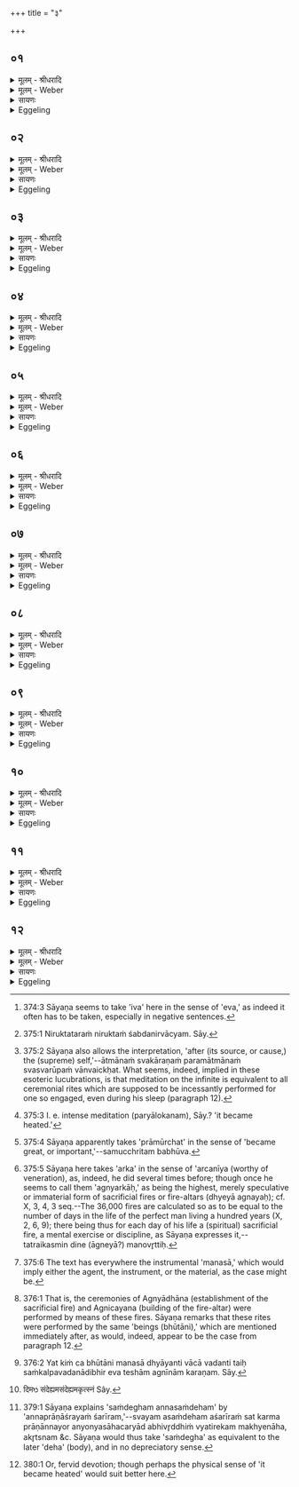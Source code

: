 +++
title = "३"

+++


## ०१
<details><summary>मूलम् - श्रीधरादि</summary>

नेव वा᳘ ऽइदमग्रे᳘ ऽसदासी᳘न्नेव स᳘दासीत्॥  
(दा᳘) आ᳘सीदिव वा᳘ ऽइदम᳘ग्रे᳘ नेवासीत्त᳘द्ध तन्म᳘न ऽए᳘वास॥
</details>

<details><summary>मूलम् - Weber</summary>

नेव वा᳘ इदमग्रे᳘ऽसदासीॗन्नेव स᳘दासीत्॥  
आ᳘सीदिव वा᳘ इदम᳘ग्रेॗ नेवासीत्त᳘द्ध तन्म᳘न एॗवास॥
</details>

<details><summary>सायणः</summary>

…
</details>

<details><summary>Eggeling</summary>

1. Verily, in the beginning this (universe) was, as it were [^egg_741], neither non-existent nor existent; in

[^egg_741]: 374:3 Sāyaṇa seems to take 'iva' here in the sense of 'eva,' as indeed it often has to be taken, especially in negative sentences.

the beginning this (universe), indeed, as it were, existed and did not exist: there was then only that Mind.
</details>

## ०२
<details><summary>मूलम् - श्रीधरादि</summary>

त᳘स्मादेतदृ᳘षिणा ऽभ्य᳘नूक्तम्॥  
(न्ना᳘) ना᳘सदासी᳘न्नो स᳘दासीत्तदा᳘नीमि᳘ति᳘ नेव हि सन्म᳘नो᳘ नेवा᳘सत्॥
</details>

<details><summary>मूलम् - Weber</summary>

त᳘स्मादेतदृ᳘षिणाभ्य᳘नूक्तम्॥  
ना᳘सदासीॗन्नो स᳘दासीत्तदा᳘नीमि᳘तिॗ नेव हि सन्म᳘नोॗ नेवा᳘सत्॥
</details>

<details><summary>सायणः</summary>

…
</details>

<details><summary>Eggeling</summary>

2. Wherefore it has been said by the R̥shi (R̥g-veda X, 129, 1), 'There was then neither the non-existent nor the existent;' for Mind was, as it were, neither existent nor non-existent.
</details>

## ०३
<details><summary>मूलम् - श्रीधरादि</summary>

(त्त᳘) त᳘दिदं म᳘नः सृष्ट᳘मावि᳘रबुभूषत्॥  
(न्नि᳘) नि᳘रुक्ततरं मूर्त᳘तरं त᳘दात्मा᳘नम᳘न्वैच्छतत्त᳘पो ऽतप्यत तत्प्रा᳘मूर्च्छत्तत्ष᳘ट्त्रिᳫँ᳭शतᳫँ᳭ सह᳘स्राण्यपश्यदात्म᳘नो ऽग्नी᳘नर्का᳘न्मनोम᳘यान्मनश्चि᳘तस्ते म᳘नसैवा᳘धीयन्त म᳘नसा ऽचीयन्त म᳘नसैषु ग्र᳘हा ऽअगृह्यन्त म᳘नसा ऽस्तुवत म᳘नसा ऽशᳫँ᳭सन्यत्कि᳘ञ्च यज्ञे क᳘र्म क्रिय᳘ते यत्कि᳘ञ्च यज्ञि᳘यं क᳘र्म म᳘नसैव ते᳘षु त᳘न्मनोम᳘येषु मनश्चि᳘त्सु मनोम᳘यमक्रियत तद्यत्कि᳘ञ्चेमा᳘नि भूता᳘नि म᳘नसा संकल्प᳘यन्ति ते᳘षामेव सा कृ᳘तिस्ता᳘नेवा᳘दधति तां᳘श्चिन्वन्ति ते᳘षु ग्र᳘हान् गृह्णन्ति ते᳘षु स्तुवते ते᳘षु शᳫँ᳭सन्त्येता᳘वती वै म᳘नसो व्वि᳘भूतिरेता᳘वती व्वि᳘सृष्टिरेता᳘वन्म᳘नः ष᳘ट्त्रिᳫँ᳭शत्सह᳘स्राण्यग्न᳘यो ऽर्कास्ते᳘षामे᳘कैक ऽएव ता᳘वान्या᳘वानसौ पू᳘र्व्वः॥
</details>

<details><summary>मूलम् - Weber</summary>

त᳘दिदम् म᳘नः सृष्ट᳘मावि᳘रबुभूषत्॥  
नि᳘रुक्ततरम् मूर्त᳘तरं त᳘दात्मा᳘नम᳘न्वैछत्तत्त᳘पोऽतप्यत तत्प्रा᳘मूर्छत्तत्ष᳘ट्त्रिंशतᳫं सह᳘स्राण्यपश्यदात्म᳘नोऽग्नी᳘नर्का᳘न्मनोम᳘यान्मनश्चि᳘तस्ते म᳘नसैवा᳘धीयन्त म᳘नसाचीयन्त म᳘नसैषु ग्र᳘हा अगृह्यन्त म᳘नसास्तुवत म᳘नसाशंसन्यत्किं᳘ च यज्ञे क᳘र्म क्रिय᳘ते यत्किं᳘ च यज्ञि᳘यं क᳘र्म म᳘नसैव ते᳘षु त᳘न्मनोम᳘येषु मनश्चि᳘त्सु मनोम᳘यमक्रियत तद्यत्किं᳘ चेमा᳘नि भूता᳘नि म᳘नसा संकल्प᳘यन्ति ते᳘षामेव सा कृ᳘तिस्ता᳘नेवा᳘दधति तां᳘श्चिन्वन्ति ते᳘षु ग्र᳘हान्गृह्णन्ति ते᳘षु स्तुवते ते᳘षु शंसन्त्येता᳘वती वै म᳘नसो वि᳘भूतिरेता᳘वती वि᳘सृष्टिरेता᳘वन्म᳘नः ष᳘ट्त्रिंशत्सह᳘स्राण्यग्न᳘योऽर्कास्ते᳘षामे᳘कैक एव ता᳘वान्या᳘वानसौ पू᳘र्वः॥
</details>

<details><summary>सायणः</summary>

…
</details>

<details><summary>Eggeling</summary>

3. This Mind, when created, wished to become manifest,--more defined [^egg_742], more substantial: it sought after a self (body) [^egg_743]. It practised austerity [^egg_744]: it acquired consistency [^egg_745]. It then beheld thirty-six thousand Arka-fires [^egg_746] of its own self, composed of mind, built up of mind: mentally [^egg_747] alone they were established (on sacrificial hearths) and mentally

[^egg_742]: 375:1 Niruktataraṁ niruktaṁ śabdanirvācyam. Sāy.

[^egg_743]: 375:2 Sāyaṇa also allows the interpretation, 'after (its source, or cause,) the (supreme) self,'--ātmānaṁ svakāraṇaṁ paramātmānaṁ svasvarūpaṁ vānvaickḥat. What seems, indeed, implied in these esoteric lucubrations, is that meditation on the infinite is equivalent to all ceremonial rites which are supposed to be incessantly performed for one so engaged, even during his sleep (paragraph 12).

[^egg_744]: 375:3 I. e. intense meditation (paryālokanam), Sāy.? 'it became heated.'

[^egg_745]: 375:4 Sāyaṇa apparently takes 'prāmūrchat' in the sense of 'became great, or important,'--samucchritam babhūva.

[^egg_746]: 375:5 Sāyaṇa here takes 'arka' in the sense of 'arcanīya (worthy of veneration), as, indeed, he did several times before; though once he seems to call them 'agnyarkāḥ,' as being the highest, merely speculative or immaterial form of sacrificial fires or fire-altars (dhyeyā agnayaḥ); cf. X, 3, 4, 3 seq.--The 36,000 fires are calculated so as to be equal to the number of days in the life of the perfect man living a hundred years (X, 2, 6, 9); there being thus for each day of his life a (spiritual) sacrificial fire, a mental exercise or discipline, as Sāyaṇa expresses it,--tatraikasmin dine (āgneyā?) manovr̥ttiḥ.

[^egg_747]: 375:6 The text has everywhere the instrumental 'manasā,' which would imply either the agent, the instrument, or the material, as the case might be.

built up [^egg_748]; mentally the cups (of Soma) were drawn thereat mentally they chanted, and mentally they recited on (near) them,--whatever rite is performed at the sacrifice, whatever sacrificial rite there is, that was performed mentally only, as a mental performance, on those (fires or fire-altars) composed of mind, and built up of mind. And whatever it is that (living) beings here conceive in their mind that was done regarding those (mental Agnis [^egg_749]):--they establish them (on the hearths) and build them up (as fire-altars); they draw the cups for them; they chant on (near) them and recite hymns on them,--of that extent was the development of Mind, of that extent its creation,--so great is Mind: thirty-six thousand Arka-fires; and each of these as great as that former (fire-altar) was.

[^egg_748]: 376:1 That is, the ceremonies of Agnyādhāna (establishment of the sacrificial fire) and Agnicayana (building of the fire-altar) were performed by means of these fires. Sāyaṇa remarks that these rites were performed by the same 'beings (bhūtāni),' which are mentioned immediately after, as would, indeed, appear to be the case from paragraph 12.

[^egg_749]: 376:2 Yat kiṁ ca bhūtāni manasā dhyāyanti vācā vadanti taiḥ saṁkalpavadanādibhir eva teshām agnīnām karaṇam. Sāy.
</details>

## ०४
<details><summary>मूलम् - श्रीधरादि</summary>

(स्त) तन्म᳘नो व्वा᳘चमसृजत[[!!]]॥  
सेयं व्वा᳘क्सृ᳘ष्टा ऽवि᳘रबुभूषन्नि᳘रुक्ततरा मूर्त᳘तरा सा ऽऽत्मा᳘नम᳘न्वैच्छत्सा त᳘पो ऽतप्यत सा प्रा᳘मूर्च्छत्सा ष᳘ट्त्रिᳫँ᳭शतᳫँ᳭ सह᳘स्राण्यपश्यदात्म᳘नो ऽग्नी᳘नर्का᳘न्वाङ्म᳘यान्वाक्चि᳘तस्ते᳘ व्वा᳘चैवा᳘धीयन्त व्वा᳘चा ऽचीयन्त व्वा᳘चैषु ग्र᳘हा ऽअगृह्यन्त व्वा᳘चा ऽस्तुवत व्वा᳘चा ऽशᳫँ᳭सन्यत्कि᳘ञ्च यज्ञे क᳘र्म क्रिय᳘ते यत्कि᳘ञ्च यज्ञि᳘यं क᳘र्म व्वा᳘चैव ते᳘षु त᳘द्वाङ्म᳘येषु व्वाक्चि᳘त्सु व्वाङ्म᳘यमक्रियत तद्यत्कि᳘ञ्चेमा᳘नि भूता᳘नि व्वाचा व्व᳘दन्ति ते᳘षामेव सा कृ᳘तिस्ता᳘नेवा᳘दधति तां᳘श्चिन्वन्ति ते᳘षु ग्र᳘हान्गृह्णन्ति ते᳘षु स्तुवते ते᳘षु शᳫँ᳭सन्त्येता᳘वती वै᳘ व्वाचो व्वि᳘भूतिरेता᳘वती व्वि᳘सृष्टिरेता᳘वती व्वाक्ष᳘ट्त्रिᳫँ᳭शत्सह᳘स्राण्यग्न᳘यो ऽर्कास्ते᳘षामे᳘कैक ऽएव ता᳘वान्या᳘वानसौ पू᳘र्व्वः॥
</details>

<details><summary>मूलम् - Weber</summary>

तन्म᳘नो वा᳘चमसृजत᳟᳟॥  
सेयं वा᳘क्सृॗष्टावि᳘रबुभूषन्नि᳘रुक्ततरा मूर्त᳘तरा सात्मा᳘नम᳘न्वैछत्सा त᳘पोऽतप्यत सा प्रा᳘मूर्छत्सा ष᳘ट्त्रिंशतᳫं सह᳘स्राण्यपश्यदात्म᳘नोऽग्नी᳘नर्का᳘न्वाङ्म᳘यान्वाक्चि᳘तस्ते᳘ वाॗचैवाधीयन्त वाॗचैषु ग्र᳘हा अगृह्यन्त वाॗचास्तुवत वाॗचाशंसन्यत्किं᳘ च यज्ञे क᳘र्म क्रिय᳘ते यत्किं च यज्ञि᳘यं क᳘र्म वाॗचैव ते᳘षु त᳘द्वाङ्म᳘येषु वाक्चि᳘त्सु वाङ्म᳘यमक्रियत तद्यत्किं᳘ चेमा᳘नि भूता᳘नि वाचा व᳘दन्ति ते᳘षामेव सा कृ᳘तिस्ता᳘नेवा᳘दधति तां᳘श्चिन्वन्ति ते᳘षु ग्र᳘हान्गृह्णन्ति ते᳘षु स्तुवते ते᳘षु शंसन्त्येता᳘वती वै᳘ वाचो वि᳘भूतिरेता᳘वती वि᳘सृष्टिरेता᳘वती वाक्ष᳘ट्त्रिंशत्सह᳘स्राण्यग्न᳘योऽर्कास्ते᳘षामे᳘कैक एव ता᳘वान्या᳘वानसौ पू᳘र्वः॥
</details>

<details><summary>सायणः</summary>

…
</details>

<details><summary>Eggeling</summary>

4. That Mind created Speech. This Speech, when created, wished to become manifest,--more defined, more substantial: it sought after a self. It practised austerity: it acquired consistency. It beheld thirty-six thousand Arka-fires of its own self, composed of speech, built up of speech: with speech they were established, and with speech built up; with speech the cups were drawn thereat; with speech they chanted, and with speech they recited on them--whatever rite is performed at the sacrifice, whatever sacrificial rite there is, that was

performed by speech alone, as a vocal performance, on those (fires) composed of speech, and built up of speech. And whatever beings here speak by speech that was done regarding those (fires): they establish them and build them up; they draw the cups for them; they chant on them and recite hymns on them,--of that extent was the development of Speech, of that extent its creation,--so great is Speech: thirty-six thousand Arka-fires; and each of these as great as that former (fire-altar) was.
</details>

## ०५
<details><summary>मूलम् - श्रीधरादि</summary>

सा व्वा᳘क्प्राण᳘मसृजत᳘॥  
सो ऽयं᳘ प्राणः᳘ सृष्ट᳘ ऽआवि᳘रबुभूषन्नि᳘रुक्ततरो मूर्त᳘तरः स᳘ ऽआत्मा᳘नम᳘न्वैच्छत्स त᳘पो ऽतप्यत स प्रा᳘मूर्च्छत्स ष᳘ट्त्रिᳫँ᳭शतᳫँ᳭ सह᳘स्राण्यपश्यदात्म᳘नो ऽग्नी᳘नर्का᳘न्प्राणम᳘यान्प्राणचि᳘तस्ते᳘ प्राणे᳘नैवा᳘धीयन्त प्राणे᳘ना ऽचीयन्त प्राणे᳘नैषु ग्र᳘हा ऽअगृह्यन्त प्राणे᳘नास्तुवत प्राणे᳘नाशᳫँ᳭सन्यत्कि᳘ञ्च यज्ञे क᳘र्म क्रिय᳘ते यत्कि᳘ञ्च यज्ञि᳘यं क᳘र्म प्राणे᳘नैव ते᳘षु त᳘त्प्राणम᳘येषु प्राणचि᳘त्सु प्राणम᳘यमक्रियत तद्यत्कि᳘ञ्चेमा᳘नि भूता᳘नि प्राणे᳘न प्राण᳘न्ति ते᳘षामेव सा कृ᳘तिस्ता᳘नेवा᳘दधति तां᳘श्चिन्वन्ति ते᳘षु ग्र᳘हान्गृह्णन्ति ते᳘षु स्तुवते ते᳘षु शᳫँ᳭सन्त्येता᳘वती वै᳘ प्राण᳘स्य व्वि᳘भूतिरेता᳘वती व्वि᳘सृष्टिरेता᳘वान्प्राणः षट्त्रिᳫँ᳭शत्सह᳘स्राण्यग्न᳘योर्कास्ते᳘षामे᳘कैक ऽएव ता᳘वान्या᳘वानसौ पू᳘र्व्वः॥
</details>

<details><summary>मूलम् - Weber</summary>

सा वा᳘क्प्राण᳘मसृजत᳟᳟॥  
सोऽय᳘म् प्राणः᳘ सृष्ट᳘ आवि᳘रबुभूषन्नि᳘रुक्ततरो मूर्त᳘तरः स᳘ आत्मा᳘नम᳘न्वैछत्स त᳘पोऽतप्यत स प्रा᳘मूर्छत्स ष᳘ट्त्रिंशतᳫं सह᳘स्राण्यपश्यदात्म᳘नोऽग्नी᳘नर्का᳘न्प्राणम᳘यान्प्राणचि᳘तस्ते᳘ प्राणे᳘नैवा᳘धीयन्त प्राणे᳘नाचीयन्त प्राणे᳘नैषु ग्र᳘हा अगृह्यन्त प्राणे᳘नास्तुवत प्राणे᳘नाशंसन्यत्किं᳘ च यज्ञे क᳘र्म क्रिय᳘ते यत्किं᳘ च यज्ञि᳘यं क᳘र्म प्राणे᳘नैव ते᳘षु त᳘त्प्राणम᳘येषु प्राणचि᳘त्सु प्राणम᳘यमक्रियत तद्यत्किं᳘ चेमा᳘नि भूता᳘नि प्राणे᳘न प्राण᳘न्ति ते᳘षामेव सा कृतिस्ता᳘नेवा᳘दधति तां᳘ष्चिन्वन्ति ते᳘षु ग्र᳘हान्गृह्णन्ति ते᳘षु स्तुवते ते᳘षु शंसन्त्येता᳘वती वै᳘ प्राण᳘स्य वि᳘भूतिरेता᳘वती वि᳘सृष्टिरेता᳘वान्प्राणः षट्त्रिंश॥
</details>

<details><summary>सायणः</summary>

…
</details>

<details><summary>Eggeling</summary>

5. That Speech created the Breath. This Breath, when created, wished to become manifest,--more defined, more substantial: it sought after a self It practised austerity: it acquired consistency. It beheld thirty-six thousand Arka-fires of its own self, composed of breath, built up of breath: with breath they were established, and with breath built up; with breath the cups were drawn thereat; with breath they chanted and with breath they recited on them,--whatever rite is performed at the sacrifice, whatever sacrificial rite there is, that was performed by breath alone, as a breathing-performance, on those (fires) composed of breath, and built up of breath. And whatever beings here breathe with breath that was done regarding those (fires):--they establish them, and build them up; they draw the cups for them; they chant on them and recite hymns on them,--of that extent was the development of Breath, of that extent was its creation,--so great is Breath: thirty-six thousand Arka-fires; and each of these as great as that former (fire-altar) was.
</details>

## ०६
<details><summary>मूलम् - श्रीधरादि</summary>

स᳘ प्राणश्च᳘क्षुरसृजत॥  
त᳘दिदं च᳘क्षुः सृष्ट᳘मावि᳘रबुभूषन्नि᳘रुक्ततरं मूर्त᳘तरं त᳘दात्मा᳘नम᳘न्वैच्छत्तत्त᳘पो ऽतप्यत तत्प्रा᳘मूर्च्छत्तत्ष᳘ट्त्रिᳫँ᳭शतᳫँ᳭ सह᳘स्राण्यपश्यदात्म᳘नो ऽग्नी᳘नर्कां᳘श्चक्षुर्म᳘यांश्चक्षुश्चि᳘तस्ते च᳘क्षुषैवा᳘धीयन्त च᳘क्षुषा ऽचीयन्त च᳘क्षुषैषु ग्र᳘हा ऽअग्रृह्यन्त च᳘क्षुषा ऽस्तुवत च᳘क्षुषा ऽशᳫँ᳭सन्यत्कि᳘ञ्च यज्ञे क᳘र्म क्रिय᳘ते यत्कि᳘ञ्च यज्ञि᳘यं क᳘र्म च᳘क्षुषैव ते᳘षु त᳘च्चक्षुर्म᳘येषु चक्षुश्चि᳘त्सु चक्षुर्म᳘यमक्रियत तद्यत्कि᳘ञ्चेमा᳘नि भूता᳘नि च᳘क्षुषा पश्य᳘न्ति ते᳘षामेव सा कृ᳘तिस्ता᳘नेवा᳘दधति ताँ᳘श्चिन्वन्ति ते᳘षु ग्र᳘हान्गृह्णन्ति ते᳘षु स्तुवते ते᳘षु शᳫँ᳭सन्त्येता᳘वती वै च᳘क्षुषो व्वि᳘भूतिरेता᳘वती व्वि᳘सृष्टिरेता᳘वच्च᳘क्षुः ष᳘ट्त्रिᳫँ᳭शत्सह᳘स्राण्यग्न᳘यो ऽर्कास्ते᳘षामे᳘कैक ऽएव ता᳘वान्या᳘वानसौ पू᳘र्व्वः॥
</details>

<details><summary>मूलम् - Weber</summary>

स᳘ प्राणश्च᳘क्षुरसृजत॥  
त᳘दिदं च᳘क्षुः सृष्ट᳘मावि᳘रबुभूषन्नि᳘रुक्ततरम् मूर्त᳘तरं त᳘दात्मा᳘नम᳘न्वैछत्तत्त᳘पोऽतप्यत तत्प्रा᳘मूर्छत्तत्ष᳘ट्त्रिंशतᳫं सह᳘स्राण्यपश्यदात्म᳘नोऽग्नी᳘नर्का᳘श्चक्षुर्म᳘यांश्चक्षुश्चि᳘तस्ते च᳘क्षुषैवा᳘धीयन्त च᳘क्षुषाचीयन्त च᳘क्षुषैषु ग्र᳘हा अग्रृह्यन्त च᳘क्षुषास्तुवत च᳘क्षुषाशंसन्यत्किं᳘ च यज्ञे क᳘र्म क्रिय᳘ते यत्किं᳘ च यज्ञि᳘यं कर्म च᳘क्षुषैव ते᳘षु त᳘च्चक्षुर्म᳘येषु चक्षुश्चि᳘त्सु चक्षुर्म᳘यमक्रियत तद्यत्किं᳘ चेमा᳘नि भूता᳘नि च᳘क्षुषा पश्य᳘न्ति ते᳘षामेव सा कृ᳘तिस्ता᳘नेवा᳘दधति तां᳘श्चिन्वन्ति ते᳘षु ग्र᳘हान्गृह्णन्ति ते᳘षु स्तुवते ते᳘षु शंसन्त्येता᳘वती वै च᳘क्षुषो वि᳘भूतिरेता᳘वती वि᳘सृष्टिरेता᳘वच्च᳘क्षुः ष᳘ट्त्रिंश॥
</details>

<details><summary>सायणः</summary>

…
</details>

<details><summary>Eggeling</summary>

6. That Breath created the Eye. This Eye, when created, wished to become manifest,--more

defined, more substantial: it sought after a self. It practised austerity: it acquired consistency. It beheld thirty-six thousand Arka-fires of its own self, composed of the eye, built up of the eye: by means of the eye they were established, and by means of the eye built up; by the eye the cups were drawn thereat; by means of the eye they chanted and recited hymns on them,--whatever rite is performed as the sacrifice, whatever sacrificial rite there is, that was performed by the eye alone, as an eye-performance, on those (fires) composed of eye, and built up of the eye. And whatever beings here see with the eye that was done regarding those (fires):they establish them and build them up; they draw the cups for them; they chant on them and recite hymns on them,--of that extent was the development of the Eye, of that extent its creation,--so great is the Eye: thirty-six thousand Arka-fires; and each of these as great as that former (fire-altar) was.
</details>

## ०७
<details><summary>मूलम् - श्रीधरादि</summary>

(स्त) तच्च᳘क्षुः श्रो᳘त्रमसृजत॥  
त᳘दिदᳫँ᳭ श्रो᳘त्रᳫँ᳭ सृष्ट᳘मावि᳘रबुभूषन्नि᳘रुक्ततरं मूर्त᳘तरं त᳘दात्मा᳘नम᳘न्वैच्छत्तत्त᳘पो ऽतप्यत तत्प्रा᳘मूर्च्छत्तत्ष᳘ट्त्रिᳫँ᳭शतᳫँ᳭ सह᳘स्राण्यपश्यदात्म᳘नो ऽग्नी᳘नर्का᳘ञ्छ्रोत्रम᳘याञ्छ्रोत्रचि᳘तस्ते श्रो᳘त्रेणैवा᳘धीयन्त श्रोत्रे᳘णाचीयन्त[[!!]] श्रोत्रे᳘णैषु[[!!]] ग्र᳘हा ऽअगृह्यन्त श्रो᳘त्रेणास्तुवत श्रोत्रे᳘णाशᳫँ᳭सन्यत्कि᳘ञ्च[[!!]] यज्ञे क᳘र्म क्रिय᳘ते यत्कि᳘ञ्च यज्ञि᳘यं क᳘र्म श्रो᳘त्रेणैव ते᳘षु त᳘च्छ्रोत्रम᳘येषु श्रोत्रचि᳘त्सु श्रोत्रम᳘यमक्रियत तद्यत्कि᳘ञ्चेमा᳘नि भूता᳘नि श्रो᳘त्रेण शृण्व᳘न्ति ते᳘षामेव सा कृ᳘तिस्ता᳘नेवा᳘दधति तां᳘श्चिन्वन्ति ते᳘षु ग्र᳘हान्गृह्णन्ति ते᳘षु स्तुवते ते᳘षु शᳫँ᳭सन्त्येता᳘वती वै श्रो᳘त्रस्य व्वि᳘भूतिरेता᳘वती व्वि᳘सृष्टिरेता᳘वच्छ्रो᳘त्रᳫँ᳭ष᳘ट्त्रिᳫँ᳭शत्सह᳘स्राण्यग्न᳘यो ऽर्कास्ते᳘षामे᳘कैक ऽएव ता᳘वान्या᳘वानसौ पू᳘र्व्वः॥
</details>

<details><summary>मूलम् - Weber</summary>

तच्च᳘क्षुः श्रो᳘त्रमसृजत॥  
त᳘दिदं श्रो᳘त्रᳫं सृष्ट᳘मावि᳘रबुभूषन्नि᳘रुक्ततरम् मूर्त᳘तरं त᳘दात्मा᳘नम᳘न्वैछत्तत्त᳘पोऽतप्यत तत्प्रा᳘मूर्छत्तत्ष᳘ट्त्रिंशतᳫं सह᳘स्राण्यपश्यदात्म᳘नोऽग्नी᳘नर्का᳘ण्छ्रोत्रम᳘याञ्छ्रोत्रचि᳘तस्ते श्रो᳘त्रेणैवा᳘धीयन्त श्रो᳘त्रेणाचीयन्त श्रो᳘त्रेणैषु ग्र᳘हा अगृह्यन्त श्रो᳘त्रेणास्तुवत श्रो᳘त्रेणाशंसन्यत्किं᳘ च यज्ञे क᳘र्म क्रिय᳘ते यत्किं᳘ च यज्ञि᳘यं क᳘र्म श्रो᳘त्रेणैव ते᳘षु त᳘छ्रोत्रम᳘येषु श्रोत्रचि᳘त्सु श्रोत्रम᳘यमक्रियत तद्यत्किं᳘ चेमा᳘नि भूता᳘नि श्रो᳘त्रेण शृण्व᳘न्ति ते᳘षामेव सा कृ᳘तिस्ता᳘नेवा᳘दधति तां᳘श्चिन्वन्ति ते᳘षु ग्र᳘हान्गृह्णन्ति ते᳘षु स्तुवते ते᳘षु शंसन्त्येता᳘वती वै श्रो᳘त्रस्य वि᳘भूतिरेता᳘वती वि᳘सृष्टिरेता᳘वछ्रो᳘त्रं ष᳘ट्त्रिंश॥
</details>

<details><summary>सायणः</summary>

…
</details>

<details><summary>Eggeling</summary>

7. That Eye created the Ear. This Ear, when created, wished to become manifest,--more defined, more substantial: it sought after a self. It practised austerity: it acquired consistency. It beheld thirty-six thousand Arka-fires of its own self, composed of the ear, built up of the ear: by means of the ear they were established, and by means of the ear built up; by the ear the cups were drawn thereat; by means of the ear they chanted and recited hymns on them,--whatever rite is performed at the sacrifice, whatever sacrificial rite there is, that was performed by the ear alone, as an ear-performance, on those (fires) composed of ear, and built up of the ear. And whatever beings here hear with the ear

that was done regarding those (fires):--they establish them and build, them up; they draw the cups for them; they chant on them and recite hymns on them,--of that extent was the development of the Ear, of that extent its creation,--so great is the Ear: thirty-six thousand Arka-fires; and each of these as great as that former (fire-altar) was.
</details>

## ०८
<details><summary>मूलम् - श्रीधरादि</summary>

(स्त) तच्छ्रो᳘त्रं क᳘र्मासृजत॥  
त᳘त्प्राणा᳘नभिस᳘ममूर्च्छदिम᳘ᳫँ᳘ संदेघ᳘मन्न᳘संदेहम᳘कृत्स्नं वै क᳘र्म ऽर्ते᳘ प्राणेभ्यो᳘ ऽकृत्स्ना ऽउ वै᳘ प्राणा᳘ ऽऋते क᳘र्मणः॥
</details>

<details><summary>मूलम् - Weber</summary>

तछ्रो᳘त्रं क᳘र्मासृजत॥  
त᳘त्प्राणा᳘नभिस᳘ममूर्छदिम᳘ᳫं᳘ संदेघ᳘मन्न᳘संदेहम᳘कृत्स्नं [^wbr_1] वै क᳘र्मर्ते᳘ प्राणेभ्यो᳘ऽकृत्स्ना उवै᳘ प्राणा᳘ ऋते क᳘र्मणः॥  

[^wbr_1]: दिमᳫ संदेह्यमसंदेह्यमकृत्स्नं Sây.
</details>

<details><summary>सायणः</summary>

…
</details>

<details><summary>Eggeling</summary>

8. That Ear created Work, and this condensed itself into the vital airs, into this compound, this composition of food [^egg_750]; for incomplete is work without the vital airs, and incomplete are the vital airs without work.

[^egg_750]: 379:1 Sāyaṇa explains 'saṁdegham annasaṁdeham' by 'annaprāṇāśrayaṁ śarīram,'--svayam asaṁdeham aśarīraṁ sat karma prāṇānnayor anyonyasāhacaryād abhivr̥ddhiṁ vyatirekam makhyenāha, akr̥tsnam &c. Sāyaṇa would thus take 'saṁdegha' as equivalent to the later 'deha' (body), and in no depreciatory sense.
</details>

## ०९
<details><summary>मूलम् - श्रीधरादि</summary>

(स्त᳘) त᳘दिदं क᳘र्म सृष्ट᳘मावि᳘रबुभूषत्॥  
(न्नि᳘) नि᳘रुक्ततरं मूर्त्त᳘तरं त᳘दात्मा᳘नम᳘न्वैच्छत्तत्त᳘पो ऽतप्यत तत्प्रा᳘मूर्च्छत्तत्ष᳘ट्त्रिᳫँ᳭शतᳫँ᳭ सह᳘स्राण्यपश्यदात्म᳘नो ऽग्नी᳘नर्का᳘न्कर्मम᳘यान्कर्मचि᳘तस्ते क᳘र्मणैवा᳘धीयन्त क᳘र्मणा ऽचीयन्त क᳘र्मणैषु ग्र᳘हा ऽअगृह्यन्त क᳘र्मणा ऽस्तुवत क᳘र्मणा ऽशᳫँ᳭सन्यत्कि᳘ञ्च यज्ञे क᳘र्म क्रिय᳘ते यत्कि᳘ञ्च यज्ञि᳘यं क᳘र्म क᳘र्मणैव ते᳘षु त᳘त्कर्मम᳘येषु कर्मचि᳘त्सु कर्मम᳘यमक्रियत तद्यत्कि᳘ञ्चेमा᳘नि भूता᳘नि क᳘र्म कुर्व्व᳘ते ते᳘षामेव सा कृ᳘तिस्ता᳘नेवा᳘दधति तां᳘श्चिन्वन्ति ते᳘षु ग्र᳘हान्गृह्णन्ति ते᳘षु स्तुवते ते᳘षु शᳫँ᳭सन्त्येता᳘वती वै क᳘र्मणो व्वि᳘भूतिरेता᳘वती व्वि᳘सृष्टिरेता᳘वत्क᳘र्म ष᳘ट्त्रिᳫँ᳭शत्सह᳘स्राण्यग्न᳘यो ऽर्कास्ते᳘षामे᳘कैक ऽएव ता᳘वान्या᳘वानसौ पू᳘र्व्वः॥
</details>

<details><summary>मूलम् - Weber</summary>

त᳘दिदं क᳘र्म सृष्ट᳘मावि᳘रबुभूषत्॥  
नि᳘रुक्ततरम् मूर्त᳘तरं त᳘दात्मा᳘नम᳘न्वैछत्तत्त᳘पोऽतप्यत तत्प्रा᳘मूर्छत्तत्ष᳘ट्त्रिंशतᳫं सह᳘स्राण्यपश्यदात्म᳘नोऽग्नी᳘नर्का᳘न्कर्मम᳘यान्कर्मचि᳘तस्ते क᳘र्मणैवा᳘धीयन्त क᳘र्मणाचीयन्त क᳘र्मणैषु ग्र᳘हा अगृह्यन्त क᳘र्मणास्तुवत क᳘र्मणाशंसन्यत्किं᳘ च यज्ञे क᳘र्म क्रिय᳘ते यत्किं᳘ च यज्ञि᳘यं क᳘र्म क᳘र्मणैव ते᳘षु त᳘त्कर्मम᳘येषु कर्मचि᳘त्सु कर्मम᳘यमक्रियत तद्यत्किं᳘ चेमा᳘नि भूता᳘नि क᳘र्म कुर्व᳘ते ते᳘षामेव सा कृ᳘तिस्ता᳘नेवा᳘दधति तां᳘श्चिन्वन्ति ते᳘षु ग्र᳘हान्गृह्णन्ति ते᳘षु स्तुवते ते᳘षु शंसन्त्येता᳘वती वै क᳘र्मणो वि᳘भूतिरेता᳘वती वि᳘सृष्टिरेता᳘वत्क᳘र्म ष᳘ट्त्रिंश॥
</details>

<details><summary>सायणः</summary>

…
</details>

<details><summary>Eggeling</summary>

9. This Work, when created, wished to become manifest,--more defined, more substantial: it sought after a self. It practised austerity: it acquired consistency. It beheld thirty-six thousand Arka-fires of its own self, composed of work, built up of (or by) work: by work they were established, and by work built up; by work the cups were drawn thereat; by work they chanted and recited hymns on them,--whatever rite is performed at the sacrifice, whatever sacrificial rite there is, that was performed by work alone, as a work-performance, on those (fires) composed of work, and built up of work. And whatever beings here work by work that was done regarding those (fires);--they establish them and build them up; they draw the cups for them; they chant on them and recite hymns on them,--of that extent was the development of Work, of that

extent its creation,--so great is Work: thirty-six thousand Arka-fires; and each of these as great as that former (fire-altar) was.
</details>

## १०
<details><summary>मूलम् - श्रीधरादि</summary>

(स्त) तत्क᳘र्माग्नि᳘मसृजत॥  
(ता) आविस्तरां वा᳘ ऽअग्निः क᳘र्मणः क᳘र्मणा᳘ ह्येनं जन᳘यन्ति क᳘र्मणेन्ध᳘ते᳘॥
</details>

<details><summary>मूलम् - Weber</summary>

तत्क᳘र्माग्नि᳘मसृजत॥  
आविस्तरां वा᳘ अग्निः क᳘र्मणः क᳘र्मणाॗ ह्येनं जन᳘यन्ति क᳘र्मणेन्ध᳘ते॥
</details>

<details><summary>सायणः</summary>

…
</details>

<details><summary>Eggeling</summary>

10. That Work created the Fire,--Fire, doubtless, is more manifest than Work, for by work (sacrificial performance) they produce it, and by work they kindle it.
</details>

## ११
<details><summary>मूलम् - श्रीधरादि</summary>

सो ऽय᳘मग्निः᳘ सृष्ट᳘ ऽआवि᳘रबुभूषत्॥  
(न्नि᳘) नि᳘रुक्ततरो मूर्त᳘तरः स᳘ ऽआत्मा᳘नम᳘न्वैच्छत्स त᳘पो ऽतप्यत स प्रा᳘मूर्च्छत्स ष᳘ट्त्रिᳫँ᳭शतᳫँ᳭ सह᳘स्राण्यपश्यदात्म᳘नो ऽग्नी᳘नर्का᳘नग्निम᳘यानग्निचि᳘त᳘स्ते ऽग्नि᳘नैवा᳘धीयन्ताग्नि᳘नाचीयन्ताग्नि᳘नैषु ग्र᳘हा ऽअगृह्यन्ताग्नि᳘ना ऽस्तुवता ऽग्नि᳘ना शᳫँ᳭ सन्यत्कि᳘ञ्च यज्ञे क᳘र्म क्रिय᳘ते यत्कि᳘ञ्च यज्ञि᳘यं क᳘र्माग्नि᳘नैव ते᳘षु त᳘दग्निम᳘येष्वग्निचि᳘त्स्वग्निम᳘यमक्रियत तद्यत्कि᳘ञ्चेमा᳘नि भूता᳘न्यग्नि᳘मिन्ध᳘न्ते ते᳘षामेव सा कृ᳘तिस्ता᳘नेवा᳘दधति तां᳘श्चिन्वन्ति ते᳘षु ग्र᳘हान्गृह्णन्ति ते᳘षु स्तुवते ते᳘षु शᳫँ᳭सन्त्येता᳘वती वा᳘ ऽअग्नेर्व्वि᳘भूतिरेता᳘वती व्वि᳘सृष्टिरेता᳘वानग्निः ष᳘ट्त्रिᳫँ᳭शत्सह᳘स्राण्यग्न᳘यो ऽर्कास्ते᳘षामे᳘कैक ऽएव ता᳘वान्या᳘वानसौ पू᳘र्व्वः॥
</details>

<details><summary>मूलम् - Weber</summary>

सोऽय᳘मग्निः᳘ सृष्ट᳘ आवि᳘रबुभूषत्॥  
नि᳘रुक्ततरो मूर्त᳘तरः स᳘ आत्मा᳘नम᳘न्वैछत्स त᳘पोऽतप्यत स प्रा᳘मूर्छत्स ष᳘ट्त्रिंशतᳫं सह᳘स्राण्यपश्यदात्म᳘नोऽग्नी᳘नर्का᳘नग्निम᳘यानग्निचि᳘तॗस्तेऽग्नि᳘नैवा᳘धीयन्ताग्नि᳘नाचीयन्ताग्नि᳘नैषु ग्र᳘हा अगृह्यन्ताग्नि᳘नास्तुवताग्नि᳘नाशंसन्यत्किं᳘ च यज्ञे क᳘र्म क्रिय᳘ते यत्किं᳘ च यज्ञि᳘यं क᳘र्माग्नि᳘नैव ते᳘षु त᳘दग्निम᳘येष्वग्निचि᳘त्स्वग्निम᳘यमक्रियत तद्यत्किं᳘ चेमा᳘नि भूता᳘न्यग्नि᳘मिन्ध᳘ते ते᳘षामेव सा कृ᳘तिस्ता᳘नेवा᳘दधति तां᳘श्चिन्वन्ति ते᳘षु ग्र᳘हान्गृह्णन्ति ते᳘षु स्तुवते ते᳘षु शंसन्त्येता᳘वती वा᳘ अग्नेर्वि᳘भूतिरेता᳘वती वि᳘सृष्टिरेता᳘वानग्निः ष᳘ट्त्रिंशत्सह᳘स्राण्यग्न᳘यो=र्कास्ते᳘षामे᳘कैक एव ता᳘वान्या᳘वानसौ पू᳘र्वः॥
</details>

<details><summary>सायणः</summary>

…
</details>

<details><summary>Eggeling</summary>

11. This Fire, when created, wished to become manifest,--more defined, more substantial: it sought after a self. It practised austerity [^egg_751]: it acquired consistency. It beheld thirty-six thousand Arka-fires of its own self, composed of fire, built up of fire: with fire they were established, and with fire built up; with fire the cups were drawn thereat; with fire they chanted and recited hymns on them;--whatever rite is performed at the sacrifice, whatever sacrificial rite there is, that was performed with fire alone, as a fire-performance, on those (fires) composed of fire, and built up of fire. And whatever fire beings here kindle that was done regarding those (fires):--they establish them and build them up; they draw the cups for them; they chant on them and recite hymns on them,--of that extent was the development of Fire, of that extent its creation,--so great is Fire: thirty-six thousand Arka-fires; and each of these as great as that former (fire-altar) was.

[^egg_751]: 380:1 Or, fervid devotion; though perhaps the physical sense of 'it became heated' would suit better here.
</details>

## १२
<details><summary>मूलम् - श्रीधरादि</summary>

(स्ते᳘) ते᳘ हैते᳘ व्विद्याचि᳘त ऽएव॥  
ता᳘न्हैता᳘नेवंवि᳘दे सर्व्वदा स᳘र्व्वाणि भूता᳘नि चिन्वन्त्य᳘पि स्व᳘पते व्विद्य᳘या है᳘वैत᳘ ऽएवंवि᳘दश्चिता᳘ भवन्ति॥
</details>
<details><summary>मूलम् - Weber</summary>

ते᳘ हैते᳘ विद्याचि᳘त एव॥  
ता᳘न्हैता᳘नेवंवि᳘दे सर्वदा स᳘र्वाणि भूता᳘नि चिन्वन्त्य᳘पि स्व᳘पते विद्य᳘या हैॗवैत᳘ एवंवि᳘दश्चिता᳘ भवन्ति॥
</details>

<details><summary>सायणः</summary>

…
</details>
<details><summary>Eggeling</summary>

12. These fires (altars), in truth, are knowledge-built; and all beings at all times build them for him who knows this, even whilst he is asleep: by knowledge alone these fires (altars) are indeed built for him who knows this.
</details>

